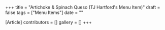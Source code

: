 +++
title = "Artichoke & Spinach Queso (TJ Hartford's Menu Item)"
draft = false
tags = ["Menu Items"]
date = ""

[Article]
contributors = []
gallery = []
+++